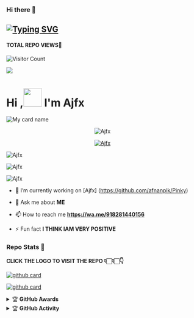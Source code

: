 ### Hi there 👋

## [![Typing SVG](https://readme-typing-svg.herokuapp.com?font=Lemon+milk&color=F7000&lines=Welcome+to+Ajfx+WA+Bot+repo;Created+by+Ajayan;This+is+a+userbot+privet+and+public+bot;With+more+features)](https://git.io/typing-svg)
#### TOTAL REPO VIEWS📍
![Visitor Count](https://profile-counter.glitch.me/Aj-fx/count.svg)

<img src=https://i.ibb.co/74wm5SW/amalser.jpg>

# Hi ,<a href="Hey"><img src="https://raw.githubusercontent.com/TOXIC-DEVIL/TOXIC-DEVIL/TOXIC-DEVIL-OFFICIAL/media/Hi.gif" width="48px"></a> I'm Ajfx&nbsp;

![My card name](https://cardivo.vercel.app/api?name=Aj%20fx&description=Hi,%20Welcome%20To%20Aj%20fx%20WhatsApp%20Bot%20Repo%20💌&image=https://i.ibb.co/74wm5SW/amalser.jpg?q=tbn:ANd9GcR7aMC3bf4bg4l_nhYS2Un9FXbFYcB4T83Shjk8xSUZDh_D61LFpzbpeqLW&s=10?v=4&backgroundColor=%23ecf0f1&instagram=Aj_cutzz&github=Aj-fx&)
  

<p align="center"> <img src="https://komarev.com/ghpvc/?username=Aj-fx&label=Profile%20views&color=0e75b6&style=flat" alt="Ajfx" /> </p>


<p align="center"> <a href="https://github.com/ryo-ma/github-profile-trophy"><img src="https://github-profile-trophy.vercel.app/?username=Aj-fx" alt="Ajfx" /></a> </p>

<p align="center">
<p><img align="center" src="https://github-readme-stats.vercel.app/api/top-langs?username=Aj-fx&show_icons=true&theme=dark&locale=en&layout=compact" alt="Ajfx" /></p>

<p align="center">
<p><img align="center" src="https://github-readme-stats.vercel.app/api?username=Aj-fx&show_icons=true&theme=dark&locale=en" alt="Ajfx" /></p>

<p><img align="center" src="https://github-readme-streak-stats.herokuapp.com/?user=Ajfx&theme=dark" alt="Ajfx" /></p>
</p>

- 🔭 I’m currently working on [Ajfx] (https://github.com/afnanplk/Pinky)

- 💬 Ask me about **ME**

- 📫 How to reach me **https://wa.me/918281440156**

- ⚡ Fun fact **I THINK IAM VERY POSITIVE**


### Repo Stats 🔭

**CLICK THE LOGO TO VISIT THE REPO 👇🏻👇🏻👇**


[![github card](https://github-readme-stats.vercel.app/api/pin/?username=Aj-fx&repo=Ajfx&theme=dark)](https://github.com/Aj-fx/Ajfx)




[![github card](https://github-readme-stats.vercel.app/api/pin/?username=Aj-fx&repo=Ajfx&theme=dark)](https://github.com/Aj-fx/Ajfx)




<details>
    <summary>&#127942 <b>GitHub Awards</b></summary><br/>

![Github Trophy](https://github-profile-trophy.vercel.app/?username=Aj-fx)

</details>

<details>
    <summary>&#127942 <b>GitHub Activity</b></summary><br/>




